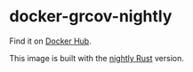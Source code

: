 # docker-grcov-nightly

Find it on [Docker Hub](https://hub.docker.com/repository/docker/nabilmerk/grcov-nightly).

This image is built with the [nightly Rust](https://hub.docker.com/r/rustlang/rust) version.